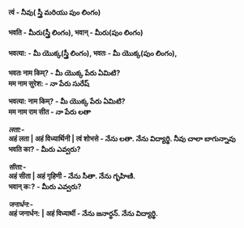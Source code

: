 

#### त्वं - నీవు( స్త్రీ మరియు పుం లింగం)    
#### भवति - మీరు(స్త్రీ లింగం), भवान् - మీరు(పుం లింగం)  
#### भवत्या: - మీ యొక్క(స్త్రీ లింగం), भवतः - మీ యొక్క(పుం లింగం),   


**भवतः नाम किम्? - మీ యొక్క పేరు ఏమిటి?  
मम नाम सुरेश: - నా పేరు సురేష్**

**भवत्या: नाम किम्? - మీ యొక్క పేరు ఏమిటి?  
मम नाम राम सीत - నా పేరు లతా**

***लता:-***  
**अहं लता | अहं विध्यार्थिनी | त्वं शोभसे  - నేను లతా. నేను విద్యార్థి. నీవు చాలా బాగున్నావు  
भवति का? - మీరు ఎవ్వరు?**


***सीता:-***  
**अहं सीता | अहं गृहिणी - నేను సీతా. నేను గృహిణి.  
भवान् क:? - మీరు ఎవ్వరు?**

***जनार्धन:-***  
**अहं जनार्धन: | अहं विध्यार्थी - నేను జనార్ధన్. నేను విద్యార్థి.**





